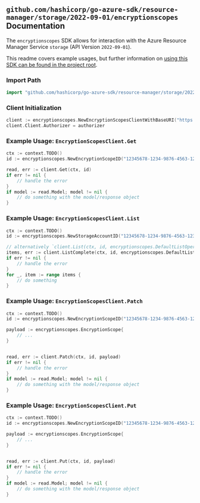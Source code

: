 
## `github.com/hashicorp/go-azure-sdk/resource-manager/storage/2022-09-01/encryptionscopes` Documentation

The `encryptionscopes` SDK allows for interaction with the Azure Resource Manager Service `storage` (API Version `2022-09-01`).

This readme covers example usages, but further information on [using this SDK can be found in the project root](https://github.com/hashicorp/go-azure-sdk/tree/main/docs).

### Import Path

```go
import "github.com/hashicorp/go-azure-sdk/resource-manager/storage/2022-09-01/encryptionscopes"
```


### Client Initialization

```go
client := encryptionscopes.NewEncryptionScopesClientWithBaseURI("https://management.azure.com")
client.Client.Authorizer = authorizer
```


### Example Usage: `EncryptionScopesClient.Get`

```go
ctx := context.TODO()
id := encryptionscopes.NewEncryptionScopeID("12345678-1234-9876-4563-123456789012", "example-resource-group", "storageAccountValue", "encryptionScopeValue")

read, err := client.Get(ctx, id)
if err != nil {
	// handle the error
}
if model := read.Model; model != nil {
	// do something with the model/response object
}
```


### Example Usage: `EncryptionScopesClient.List`

```go
ctx := context.TODO()
id := encryptionscopes.NewStorageAccountID("12345678-1234-9876-4563-123456789012", "example-resource-group", "storageAccountValue")

// alternatively `client.List(ctx, id, encryptionscopes.DefaultListOperationOptions())` can be used to do batched pagination
items, err := client.ListComplete(ctx, id, encryptionscopes.DefaultListOperationOptions())
if err != nil {
	// handle the error
}
for _, item := range items {
	// do something
}
```


### Example Usage: `EncryptionScopesClient.Patch`

```go
ctx := context.TODO()
id := encryptionscopes.NewEncryptionScopeID("12345678-1234-9876-4563-123456789012", "example-resource-group", "storageAccountValue", "encryptionScopeValue")

payload := encryptionscopes.EncryptionScope{
	// ...
}


read, err := client.Patch(ctx, id, payload)
if err != nil {
	// handle the error
}
if model := read.Model; model != nil {
	// do something with the model/response object
}
```


### Example Usage: `EncryptionScopesClient.Put`

```go
ctx := context.TODO()
id := encryptionscopes.NewEncryptionScopeID("12345678-1234-9876-4563-123456789012", "example-resource-group", "storageAccountValue", "encryptionScopeValue")

payload := encryptionscopes.EncryptionScope{
	// ...
}


read, err := client.Put(ctx, id, payload)
if err != nil {
	// handle the error
}
if model := read.Model; model != nil {
	// do something with the model/response object
}
```
